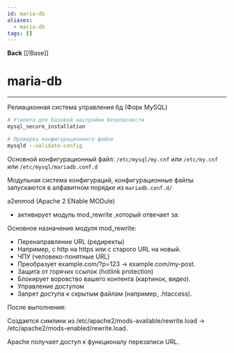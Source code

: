 ```yaml
---
id: maria-db
aliases:
  - maria-db
tags: []
---
```

**Back**
    [[!Base]]

# maria-db
---

Релиационная система управления бд (Форк MySQL)

```bash
# Утилита для базовой настройки безопасности
mysql_secure_installation

# Проверка конфигурационного файла
mysqld --validate-config
```

Основной конфигурационный файл:
`/etc/mysql/my.cnf` или `/etc/my.cnf` или `/etc/mysql/mariadb.conf.d`

Модульная система конфигураций, конфигурационные файлы запускаются в алфавитном порядке из `mariadb.conf.d/`

a2enmod (Apache 2 ENable MODule)
- активирует модуль mod_rewrite ,который отвечает за:

Основное назначение модуля mod_rewrite:
- Перенаправление URL (редиректы)
- Например, с http на https или с старого URL на новый.
- ЧПУ (человеко-понятные URL)
- Преобразует example.com/?p=123 → example.com/my-post.
- Защита от горячих ссылок (hotlink protection)
- Блокирует воровство вашего контента (картинок, видео).
- Управление доступом
- Запрет доступа к скрытым файлам (например, .htaccess).

После выполнения:

Создается симлинк из /etc/apache2/mods-available/rewrite.load → /etc/apache2/mods-enabled/rewrite.load.

Apache получает доступ к функционалу перезаписи URL.
